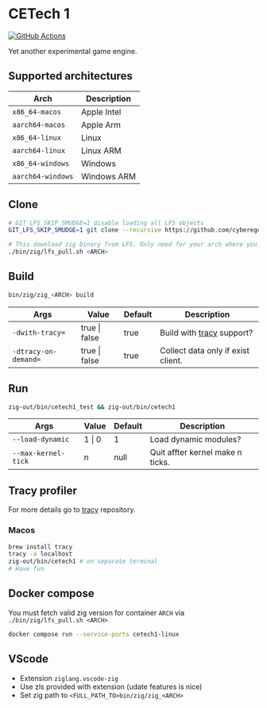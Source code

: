 # CETech 1

[![GitHub Actions](https://github.com/cyberegoorg/cetech1/actions/workflows/ci.yaml/badge.svg)](https://github.com/cyberegoorg/cetech1/actions/workflows/ci.yaml)

Yet another experimental game engine.

## Supported architectures

| Arch                | Description   |
|---------------------|---------------|
| `x86_64-macos`      | Apple Intel   |
| `aarch64-macos`     | Apple Arm     |
| `x86_64-linux`      | Linux         |
| `aarch64-linux`     | Linux ARM     |
| `x86_64-windows`    | Windows       |
| `aarch64-windows`   | Windows ARM   |

## Clone

```sh
# GIT_LFS_SKIP_SMUDGE=1 disable loading all LFS objects
GIT_LFS_SKIP_SMUDGE=1 git clone --recursive https://github.com/cyberegoorg/cetech1.git

# This download zig binary from LFS. Only need for your arch where you develop
./bin/zig/lfs_pull.sh <ARCH>
```

## Build

```sh
bin/zig/zig_<ARCH> build
```

Args                      | Value           | Default     | Description
--------------------------|-----------------|-------------|-----------------------------------
`-dwith-tracy=`           | true \| false   | true        | Build with [tracy](#tracy-profiler) support?
`-dtracy-on-demand=`      | true \| false   | true        | Collect data only if exist client.

## Run

```sh
zig-out/bin/cetech1_test && zig-out/bin/cetech1
```

Args                      | Value    | Default     | Description
--------------------------|----------|-------------|-----------------------------------
`--load-dynamic`          | 1 \| 0   | 1           | Load dynamic modules?
`--max-kernel-tick`       | n        | null        | Quit affter kernel make n ticks.

## Tracy profiler

For more details go to [tracy](https://github.com/wolfpld/tracy) repository.

### Macos

```sh
brew install tracy
tracy -a localhost 
zig-out/bin/cetech1 # on separate terminal
# Have fun
```

## Docker compose

You must fetch valid zig version for container `ARCH` via `./bin/zig/lfs_pull.sh <ARCH>`

```sh
docker compose run --service-ports cetech1-linux 
```

## VScode

- Extension `ziglang.vscode-zig`
- Use zls provided with extension (udate features is nice)
- Set zig path to `<FULL_PATH_TO>bin/zig/zig_<ARCH>`
